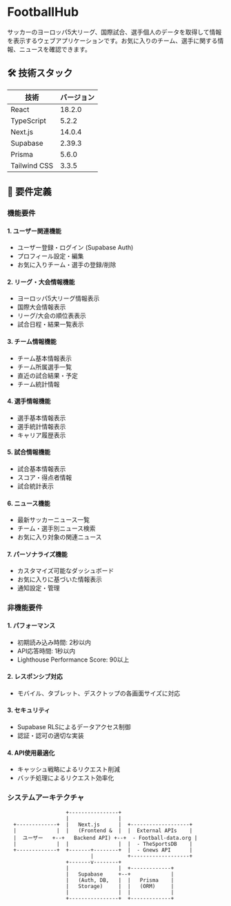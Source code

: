 # FootballHub

サッカーのヨーロッパ5大リーグ、国際試合、選手個人のデータを取得して情報を表示するウェブアプリケーションです。お気に入りのチーム、選手に関する情報、ニュースを確認できます。

## 🛠 技術スタック

| 技術 | バージョン |
|------|------------|
| React | 18.2.0 | 
| TypeScript | 5.2.2 | 
| Next.js | 14.0.4 |
| Supabase | 2.39.3 | リアルタイム機能の安定性が向上し、Edge Functionsの機能が充実。Auth Helpersの改善により、Next.jsとの連携が容易になったバージョン。 |
| Prisma | 5.6.0 | 
| Tailwind CSS | 3.3.5 | 

## 📝 要件定義

### 機能要件

#### 1. ユーザー関連機能
- ユーザー登録・ログイン (Supabase Auth)
- プロフィール設定・編集
- お気に入りチーム・選手の登録/削除

#### 2. リーグ・大会情報機能
- ヨーロッパ5大リーグ情報表示
- 国際大会情報表示
- リーグ/大会の順位表表示
- 試合日程・結果一覧表示

#### 3. チーム情報機能
- チーム基本情報表示
- チーム所属選手一覧
- 直近の試合結果・予定
- チーム統計情報

#### 4. 選手情報機能
- 選手基本情報表示
- 選手統計情報表示
- キャリア履歴表示

#### 5. 試合情報機能
- 試合基本情報表示
- スコア・得点者情報
- 試合統計表示

#### 6. ニュース機能
- 最新サッカーニュース一覧
- チーム・選手別ニュース検索
- お気に入り対象の関連ニュース

#### 7. パーソナライズ機能
- カスタマイズ可能なダッシュボード
- お気に入りに基づいた情報表示
- 通知設定・管理

### 非機能要件

#### 1. パフォーマンス
- 初期読み込み時間: 2秒以内
- API応答時間: 1秒以内
- Lighthouse Performance Score: 90以上

#### 2. レスポンシブ対応
- モバイル、タブレット、デスクトップの各画面サイズに対応

#### 3. セキュリティ
- Supabase RLSによるデータアクセス制御
- 認証・認可の適切な実装

#### 4. API使用最適化
- キャッシュ戦略によるリクエスト削減
- バッチ処理によるリクエスト効率化

### システムアーキテクチャ

```ascii
                   +----------------+
                   |                |
  +-------------+  |   Next.js      |  +-------------------+
  |             |  |   (Frontend &  |  |  External APIs    |
  |  ユーザー   +--+   Backend API) +--+  - Football-data.org |
  |             |  |                |  |  - TheSportsDB    |
  +-------------+  +-------+--------+  |  - Gnews API      |
                           |           +-------------------+
                   +-------v--------+
                   |                |  +-------------+
                   |   Supabase     +--+             |
                   |   (Auth, DB,   |  |   Prisma    |
                   |   Storage)     |  |   (ORM)     |
                   |                |  |             |
                   +----------------+  +-------------+
